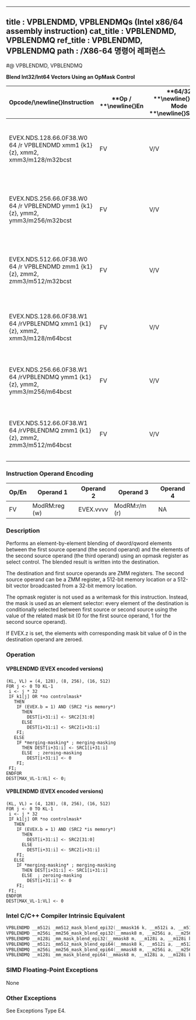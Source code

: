 ----------------------------
title : VPBLENDMD, VPBLENDMQs (Intel x86/64 assembly instruction)
cat_title : VPBLENDMD, VPBLENDMQ
ref_title : VPBLENDMD, VPBLENDMQ
path : /X86-64 명령어 레퍼런스
----------------------------
#@ VPBLENDMD, VPBLENDMQ

**Blend Int32/Int64 Vectors Using an OpMask Control**

|**Opcode/**\newline{}**Instruction**|**Op / **\newline{}**En**|**64/32 **\newline{}**bit Mode **\newline{}**Support**|**CPUID **\newline{}**Feature **\newline{}**Flag**|**Description**|
|------------------------------------|-------------------------|------------------------------------------------------|--------------------------------------------------|---------------|
|EVEX.NDS.128.66.0F38.W0 64 /r VPBLENDMD xmm1 {k1}{z}, xmm2, xmm3/m128/m32bcst|FV|V/V|AVX512VLAVX512F|Blend doubleword integer vector xmm2 and doubleword vector xmm3/m128/m32bcst and store the result in xmm1, under control mask.|
|EVEX.NDS.256.66.0F38.W0 64 /r VPBLENDMD ymm1 {k1}{z}, ymm2, ymm3/m256/m32bcst|FV|V/V|AVX512VLAVX512F|Blend doubleword integer vector ymm2 and doubleword vector ymm3/m256/m32bcst and store the result in ymm1, under control mask.|
|EVEX.NDS.512.66.0F38.W0 64 /r VPBLENDMD zmm1 {k1}{z}, zmm2, zmm3/m512/m32bcst|FV|V/V|AVX512F|Blend doubleword integer vector zmm2 and doubleword vector zmm3/m512/m32bcst and store the result in zmm1, under control mask.|
|EVEX.NDS.128.66.0F38.W1 64 /rVPBLENDMQ xmm1 {k1}{z}, xmm2, xmm3/m128/m64bcst|FV|V/V|AVX512VLAVX512F|Blend quadword integer vector xmm2 and quadword vector xmm3/m128/m64bcst and store the result in xmm1, under control mask.|
|EVEX.NDS.256.66.0F38.W1 64 /rVPBLENDMQ ymm1 {k1}{z}, ymm2, ymm3/m256/m64bcst|FV|V/V|AVX512VLAVX512F|Blend quadword integer vector ymm2 and quadword vector ymm3/m256/m64bcst and store the result in ymm1, under control mask.|
|EVEX.NDS.512.66.0F38.W1 64 /rVPBLENDMQ zmm1 {k1}{z}, zmm2, zmm3/m512/m64bcst|FV|V/V|AVX512F|Blend quadword integer vector zmm2 and quadword vector zmm3/m512/m64bcst and store the result in zmm1, under control mask.|
### Instruction Operand Encoding


|Op/En|Operand 1|Operand 2|Operand 3|Operand 4|
|-----|---------|---------|---------|---------|
|FV|ModRM:reg (w)|EVEX.vvvv|ModRM:r/m (r)|NA|
### Description


Performs an element-by-element blending of dword/qword elements between the first source operand (the second operand) and the elements of the second source operand (the third operand) using an opmask register as select control. The blended result is written into the destination. 

The destination and first source operands are ZMM registers. The second source operand can be a ZMM register, a 512-bit memory location or a 512-bit vector broadcasted from a 32-bit memory location.

The opmask register is not used as a writemask for this instruction. Instead, the mask is used as an element selector: every element of the destination is conditionally selected between first source or second source using the value of the related mask bit (0 for the first source operand, 1 for the second source operand).

If EVEX.z is set, the elements with corresponding mask bit value of 0 in the destination operand are zeroed.


### Operation
#### VPBLENDMD (EVEX encoded versions)
```info-verb
(KL, VL) = (4, 128), (8, 256), (16, 512)
FOR j <-  0 TO KL-1
 i  <- j * 32
 IF k1[j] OR *no controlmask*
   THEN
    IF (EVEX.b = 1) AND (SRC2 *is memory*)
      THEN
        DEST[i+31:i]  <- SRC2[31:0]
      ELSE 
        DEST[i+31:i] <-  SRC2[i+31:i]
    FI;
   ELSE 
    IF *merging-masking* ; merging-masking
      THEN DEST[i+31:i] <-  SRC1[i+31:i]
      ELSE  ; zeroing-masking
        DEST[i+31:i]  <- 0
    FI;
 FI;
ENDFOR
DEST[MAX_VL-1:VL]  <- 0;
```
#### VPBLENDMD (EVEX encoded versions)
```info-verb
(KL, VL) = (4, 128), (8, 256), (16, 512)
FOR j  <- 0 TO KL-1
 i  <- j * 32
 IF k1[j] OR *no controlmask*
   THEN
    IF (EVEX.b = 1) AND (SRC2 *is memory*)
      THEN
        DEST[i+31:i] <-  SRC2[31:0]
      ELSE 
        DEST[i+31:i]  <- SRC2[i+31:i]
    FI;
   ELSE 
    IF *merging-masking* ; merging-masking
      THEN DEST[i+31:i] <-  SRC1[i+31:i]
      ELSE  ; zeroing-masking
        DEST[i+31:i]  <- 0
    FI;
 FI;
ENDFOR
DEST[MAX_VL-1:VL] <-  0
```

### Intel C/C++ Compiler Intrinsic Equivalent

```cpp
VPBLENDMD __m512i _mm512_mask_blend_epi32(__mmask16 k, __m512i a, __m512i b);
VPBLENDMD __m256i _mm256_mask_blend_epi32(__mmask8 m, __m256i a, __m256i b);
VPBLENDMD __m128i _mm_mask_blend_epi32(__mmask8 m, __m128i a, __m128i b);
VPBLENDMQ __m512i _mm512_mask_blend_epi64(__mmask8 k, __m512i a, __m512i b);
VPBLENDMQ __m256i _mm256_mask_blend_epi64(__mmask8 m, __m256i a, __m256i b);
VPBLENDMQ __m128i _mm_mask_blend_epi64(__mmask8 m, __m128i a, __m128i b);
```
### SIMD Floating-Point Exceptions


None

### Other Exceptions


See Exceptions Type E4.

